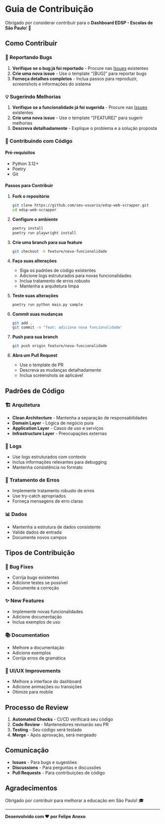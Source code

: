 # Guia de Contribuição

Obrigado por considerar contribuir para o **Dashboard EDSP - Escolas de São Paulo**! 🎉

## Como Contribuir

### 🐛 Reportando Bugs

1. **Verifique se o bug já foi reportado** - Procure nas [Issues](https://github.com/felipeanexo/edsp-web-scrapper/issues) existentes
2. **Crie uma nova issue** - Use o template "[BUG]" para reportar bugs
3. **Forneça detalhes completos** - Inclua passos para reproduzir, screenshots e informações do sistema

### 💡 Sugerindo Melhorias

1. **Verifique se a funcionalidade já foi sugerida** - Procure nas [Issues](https://github.com/felipeanexo/edsp-web-scrapper/issues) existentes
2. **Crie uma nova issue** - Use o template "[FEATURE]" para sugerir melhorias
3. **Descreva detalhadamente** - Explique o problema e a solução proposta

### 🔧 Contribuindo com Código

#### Pré-requisitos
- Python 3.12+
- Poetry
- Git

#### Passos para Contribuir

1. **Fork o repositório**
   ```bash
   git clone https://github.com/seu-usuario/edsp-web-scrapper.git
   cd edsp-web-scrapper
   ```

2. **Configure o ambiente**
   ```bash
   poetry install
   poetry run playwright install
   ```

3. **Crie uma branch para sua feature**
   ```bash
   git checkout -b feature/nova-funcionalidade
   ```

4. **Faça suas alterações**
   - Siga os padrões de código existentes
   - Adicione logs estruturados para novas funcionalidades
   - Inclua tratamento de erros robusto
   - Mantenha a arquitetura limpa

5. **Teste suas alterações**
   ```bash
   poetry run python main.py sample
   ```

6. **Commit suas mudanças**
   ```bash
   git add .
   git commit -m "feat: adiciona nova funcionalidade"
   ```

7. **Push para sua branch**
   ```bash
   git push origin feature/nova-funcionalidade
   ```

8. **Abra um Pull Request**
   - Use o template de PR
   - Descreva as mudanças detalhadamente
   - Inclua screenshots se aplicável

## Padrões de Código

### 🏗️ Arquitetura
- **Clean Architecture** - Mantenha a separação de responsabilidades
- **Domain Layer** - Lógica de negócio pura
- **Application Layer** - Casos de uso e serviços
- **Infrastructure Layer** - Preocupações externas

### 📝 Logs
- Use logs estruturados com contexto
- Inclua informações relevantes para debugging
- Mantenha consistência no formato

### 🐛 Tratamento de Erros
- Implemente tratamento robusto de erros
- Use try-catch apropriados
- Forneça mensagens de erro claras

### 📊 Dados
- Mantenha a estrutura de dados consistente
- Valide dados de entrada
- Documente novos campos

## Tipos de Contribuição

### 🐛 Bug Fixes
- Corrija bugs existentes
- Adicione testes se possível
- Documente a correção

### ✨ New Features
- Implemente novas funcionalidades
- Adicione documentação
- Inclua exemplos de uso

### 📚 Documentation
- Melhore a documentação
- Adicione exemplos
- Corrija erros de gramática

### 🎨 UI/UX Improvements
- Melhore a interface do dashboard
- Adicione animações ou transições
- Otimize para mobile

## Processo de Review

1. **Automated Checks** - CI/CD verificará seu código
2. **Code Review** - Mantenedores revisarão seu PR
3. **Testing** - Seu código será testado
4. **Merge** - Após aprovação, será mergeado

## Comunicação

- **Issues** - Para bugs e sugestões
- **Discussions** - Para perguntas e discussões
- **Pull Requests** - Para contribuições de código

## Agradecimentos

Obrigado por contribuir para melhorar a educação em São Paulo! 🎓

---

**Desenvolvido com ❤️ por Felipe Anexo** 